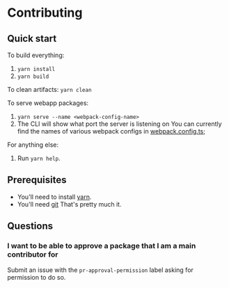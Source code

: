 # Contributing

## Quick start
To build everything:
1. `yarn install`
2. `yarn build`

To clean artifacts: `yarn clean`

To serve webapp packages:
1. `yarn serve --name <webpack-config-name>`
2. The CLI will show what port the server is listening on
You can currently find the names of various webpack configs in [webpack.config.ts](./webpack.config.ts);

For anything else:
1. Run `yarn help`.

## Prerequisites
- You'll need to install [yarn](https://yarnpkg.com/getting-started/install).
- You'll need [git](https://git-scm.com/)
That's pretty much it.

## Questions
### I want to be able to approve a package that I am a main contributor for 
Submit an issue with the `pr-approval-permission` label asking for permission to do so.

